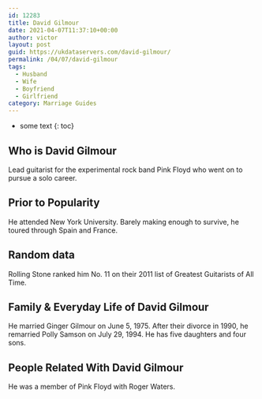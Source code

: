 ```yaml
---
id: 12283
title: David Gilmour
date: 2021-04-07T11:37:10+00:00
author: victor
layout: post
guid: https://ukdataservers.com/david-gilmour/
permalink: /04/07/david-gilmour
tags:
  - Husband
  - Wife
  - Boyfriend
  - Girlfriend
category: Marriage Guides
---
```


* some text
{: toc}


## Who is David Gilmour



Lead guitarist for the experimental rock band Pink Floyd who went on to pursue a solo career.

                
                
                
## Prior to Popularity



He attended New York University. Barely making enough to survive, he toured through Spain and France.

                
                
                
## Random data



Rolling Stone ranked him No. 11 on their 2011 list of Greatest Guitarists of All Time.

                
                
                
## Family & Everyday Life of David Gilmour



He married Ginger Gilmour on June 5, 1975. After their divorce in 1990, he remarried Polly Samson on July 29, 1994. He has five daughters and four sons.

                
                
                
## People Related With David Gilmour



He was a member of Pink Floyd with Roger Waters.

                
              
            
          
          
          